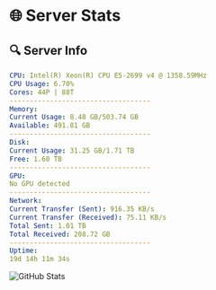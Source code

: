 # 🌐 Server Stats
## 🔍 Server Info
```yaml
CPU: Intel(R) Xeon(R) CPU E5-2699 v4 @ 1358.59MHz
CPU Usage: 6.70%
Cores: 44P | 88T
-----------------------------------
Memory:
Current Usage: 8.48 GB/503.74 GB
Available: 491.81 GB
-----------------------------------
Disk:
Current Usage: 31.25 GB/1.71 TB
Free: 1.60 TB
-----------------------------------
GPU:
No GPU detected
-----------------------------------
Network:
Current Transfer (Sent): 916.35 KB/s
Current Transfer (Received): 75.11 KB/s
Total Sent: 1.01 TB
Total Received: 208.72 GB
-----------------------------------
Uptime:
19d 14h 11m 34s
```
![GitHub Stats](https://img.shields.io/badge/Updated-2025-05-09_07:20:22-blue)